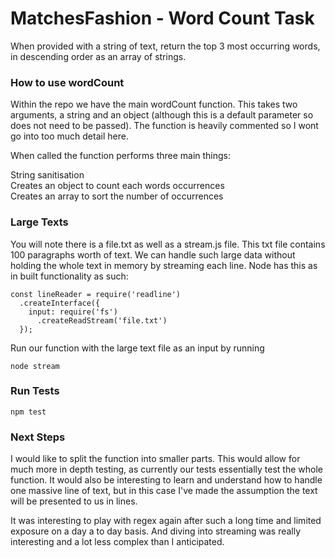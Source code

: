 # MatchesFashion - Word Count Task

When provided with a string of text, return the top 3 most occurring words, in descending order as an array of strings. 

### How to use wordCount

Within the repo we have the main wordCount function. This takes two arguments, a string and an object (although this is a default parameter so does not need to be passed). The function is heavily commented so I wont go into too much detail here.

When called the function performs three main things:

String sanitisation  
Creates an object to count each words occurrences   
Creates an array to sort the number of occurrences  
 
### Large Texts

You will note there is a file.txt as well as a stream.js file. This txt file contains 100 paragraphs worth of text. We can handle such large data without holding the whole text in memory by streaming each line.
Node has this as in built functionality as such: 

```
const lineReader = require('readline')
  .createInterface({
    input: require('fs')
      .createReadStream('file.txt')
  });
```

Run our function with the large text file as an input by running

```
node stream
```

### Run Tests

```
npm test
```

### Next Steps

I would like to split the function into smaller parts. This would allow for much more in depth testing, as currently our tests essentially test the whole function. It would also be interesting to learn and understand how to handle one massive line of text, but in this case I've made the assumption the text will be presented to us in lines. 

It was interesting to play with regex again after such a long time and limited exposure on a day a to day basis. And diving into streaming was really interesting and a lot less complex than I anticipated. 
